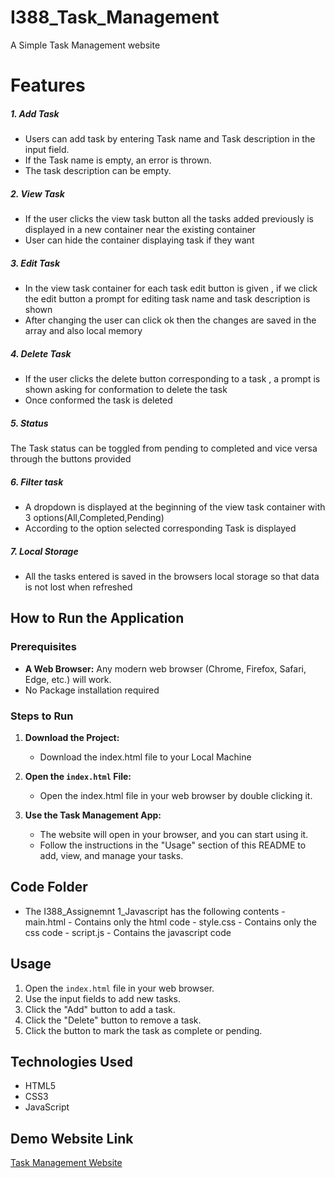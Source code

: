 # I388_Task_Management

A Simple Task Management website 

# Features

##### 1. Add Task

* Users can add task by entering Task name and Task description in the input field.
* If the Task name is empty, an error is thrown.
* The task description can be empty.

##### 2. View Task

* If the user clicks the view task button all the tasks added previously is displayed in a new container near the existing container
* User can hide the container displaying task if they want

##### 3. Edit Task

* In the view task container for each task edit button is given , if we click the edit button a prompt for editing task name and task description is shown
* After changing the user can click ok then the changes are saved in the array and also local memory

##### 4. Delete Task

* If the user clicks the delete button corresponding to a task , a prompt is shown asking for conformation to delete the task
* Once conformed the task is deleted

##### 5. Status

The Task status can be toggled from pending to completed and vice versa through the buttons provided

##### 6. Filter task

* A dropdown is displayed at the beginning of the view task container with 3 options(All,Completed,Pending)
* According to the option selected corresponding Task is displayed

##### 7. Local Storage

* All the tasks entered is saved in the browsers local storage so that data is not lost when refreshed

## How to Run the Application

### Prerequisites

* **A Web Browser:** Any modern web browser (Chrome, Firefox, Safari, Edge, etc.) will work.
* No Package installation required

### Steps to Run
1.  **Download the Project:**
    * Download the index.html file to your Local Machine
       
2.  **Open the `index.html` File:**
    * Open the index.html file in your web browser by double clicking it.

3.  **Use the Task Management App:**
    * The website will open in your browser, and you can start using it.
    * Follow the instructions in the "Usage" section of this README to add, view, and manage your tasks.

## Code Folder
* The I388_Assignemnt 1_Javascript has the following contents
        - main.html - Contains only the html code
        - style.css - Contains only the css code
        - script.js - Contains the javascript code
## Usage

1.  Open the `index.html` file in your web browser.
2.  Use the input fields to add new tasks.
3.  Click the "Add" button to add a task.
4.  Click the "Delete" button to remove a task.
5.  Click the button to mark the task as complete or pending.

## Technologies Used

* HTML5
* CSS3
* JavaScript

## Demo Website Link
[Task Management Website](https://thanzia31.github.io/I388_Task_Management/)
